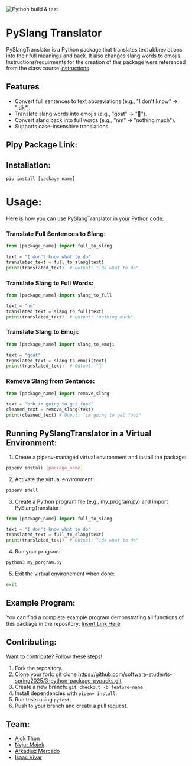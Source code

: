 ![Python build & test](https://github.com/software-students-spring2025/3-python-package-pypacks/actions/workflows/build.yaml/badge.svg)


# PySlang Translator
PySlangTranslator is a Python package that translates text abbreviations into their full meanings and back. It also changes slang words to emojis. Instructions/requirments for the creation of this package were referenced from the class course [instructions](./instructions.md).

## Features

- Convert full sentences to text abbreviations (e.g., "I don't know" → "idk").
- Translate slang words into emojis (e.g., "goat" → "🐐").
- Convert slang back into full words (e.g., "nm" → "nothing much").
- Supports case-insensitive translations.



## Pipy Package Link:

## Installation:
```pip install [package name] ```

# Usage:
Here is how you can use PySlangTranslator in your Python code:
### Translate Full Sentences to Slang:
```python
from [package_name] import full_to_slang

text = "I don't know what to do"
translated_text = full_to_slang(text)
print(translated_text)  # Output: "idk what to do" 
```

### Translate Slang to Full Words:
```python
from [package_name] import slang_to_full

text = "nm"
translated_text = slang_to_full(text)
print(translated_text)  # Output: "nothing much"
```

### Translate Slang to Emoji:
```python
from [package_name] import slang_to_emoji

text = "goat"
translated_text = slang_to_emoji(text)
print(translated_text)  # Output: "🐐"
```
### Remove Slang from Sentence:
```python
from [package_name] import remove_slang

text = "brb im going to get food"
cleaned_text = remove_slang(text)
print(cleaned_text) # Ouput: "im going to get food"
```

## Running PySlangTranslator in a Virtual Environment:
1. Create a pipenv-managed virtual environment and install the package:
```sh
pipenv install [package_name]
```
2. Activate the virtual environment:
```sh
pipenv shell
```
3. Create a Python program file (e.g., my_program.py) and import PySlangTranslator:
```python
from [package_name] import full_to_slang

text = "I don't know what to do"
translated_text = full_to_slang(text)
print(translated_text)  # Output: "idk what to do"
```
4. Run your program:
```sh
python3 my_porgram.py
```

5. Exit the virtual environement when done:
```sh
exit
```

## Example Program:
You can find a complete example program demonstrating all functions of this package in the repository: [Insert Link Here]()

## Contributing:
Want to contribute? Follow these steps!
1. Fork the repository.
2. Clone your fork: git clone https://github.com/software-students-spring2025/3-python-package-pypacks.git
3. Create a new branch: ```git checkout -b feature-name```
4. Install dependencies with ```pipenv install```.
5. Run tests using ```pytest```.
6. Push to your branch and create a pull request.

## Team:
- [Ajok Thon](https://github.com/ajokt123)
- [Nyjur Majok](https://github.com/nyjur1)
- [Arkadiuz Mercado](https://github.com/ArionM27)
- [Isaac Vivar](https://github.com/isaacv3)


